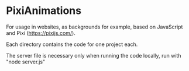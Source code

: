 # PixiAnimations

For usage in websites, as backgrounds for example, based on JavaScript and Pixi (https://pixijs.com/).

Each directory contains the code for one project each.

The server file is necessary only when running the code locally, run with "node server.js"
